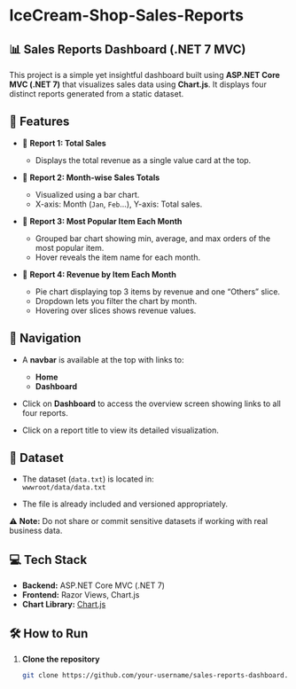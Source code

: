 # IceCream-Shop-Sales-Reports

## 📊 Sales Reports Dashboard (.NET 7 MVC)

This project is a simple yet insightful dashboard built using **ASP.NET Core MVC (.NET 7)** that visualizes sales data using **Chart.js**. It displays four distinct reports generated from a static dataset.

## 🚀 Features

- 🔹 **Report 1: Total Sales**
  - Displays the total revenue as a single value card at the top.
 

- 🔹 **Report 2: Month-wise Sales Totals**
  - Visualized using a bar chart.
  - X-axis: Month (`Jan`, `Feb`...), Y-axis: Total sales.

- 🔹 **Report 3: Most Popular Item Each Month**
  - Grouped bar chart showing min, average, and max orders of the most popular item.
  - Hover reveals the item name for each month.

- 🔹 **Report 4: Revenue by Item Each Month**
  - Pie chart displaying top 3 items by revenue and one “Others” slice.
  - Dropdown lets you filter the chart by month.
  - Hovering over slices shows revenue values.

## 🧭 Navigation

- A **navbar** is available at the top with links to:
  - **Home**
  - **Dashboard**

- Click on **Dashboard** to access the overview screen showing links to all four reports.
- Click on a report title to view its detailed visualization.

## 📁 Dataset

- The dataset (`data.txt`) is located in:  
  `wwwroot/data/data.txt`

- The file is already included and versioned appropriately.

⚠️ **Note:** Do not share or commit sensitive datasets if working with real business data.

## 💻 Tech Stack

- **Backend:** ASP.NET Core MVC (.NET 7)
- **Frontend:** Razor Views, Chart.js
- **Chart Library:** [Chart.js](https://www.chartjs.org/)

## 🛠️ How to Run

1. **Clone the repository**
   ```bash
   git clone https://github.com/your-username/sales-reports-dashboard.git


